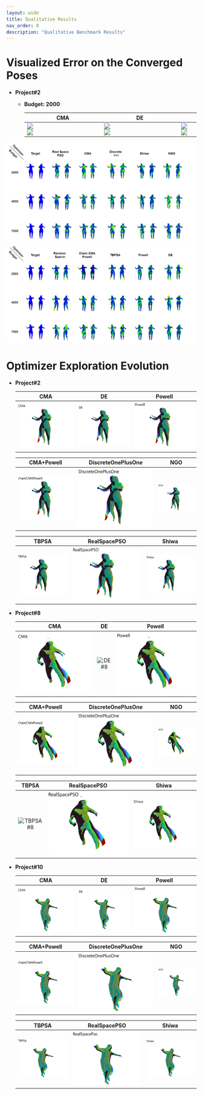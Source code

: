 ```yaml
---
layout: wide
title: Qualitative Results
nav_order: 8
description: "Qualitative Benchmark Results"
---
```


# Visualized Error on the Converged Poses

- **Project#2**

    -  **Budget: 2000**

        | CMA   |      DE      |  Powell |
        |:----------:|:-------------:|:-------------:|
        | <img width=190 align="left" src="../assets/images/qualitative\experiment2\2000\Front/CMA.png"/> <img width=190 align="right" src="../assets/images/qualitative\experiment2\2000\Back/CMA.png"/> | <img width=190 align="left" src="../assets/images/qualitative\experiment2\2000\Front/DE.png"/> <img width=190 align="right" src="../assets/images/qualitative\experiment2\2000\Back/DE.png"/> | <img width=190 align="left" src="../assets/images/qualitative\experiment2\2000\Front/Powell.png"/> <img width=190 align="right" src="../assets/images/qualitative\experiment2\2000\Back/Powell.png"/> |

![Exp2_1](./assets/images/qualitative/experiment2/experiment2_1.png)
![Exp2_2](./assets/images/qualitative/experiment2/experiment2_2.png)

# Optimizer Exploration Evolution

- **Project#2**

    | CMA   |      DE      |  Powell |
    |:----------:|:-------------:|:-------------:|
    | ![CMA#2](./assets/images/exploration/perfcap_experiment2_gifs/CMA.gif) | ![DE#2](./assets/images/exploration/perfcap_experiment2_gifs/DE.gif) | ![Powell#2](./assets/images/exploration/perfcap_experiment2_gifs/Powell.gif) |

    | CMA+Powell | DiscreteOnePlusOne | NGO |
    |:----------:|:-------------:|:-------------:|
    | ![chainCMAPowell#2](./assets/images/exploration/perfcap_experiment2_gifs/chainCMAPowell.gif) | ![DiscreteOnePlusOne#2](./assets/images/exploration/perfcap_experiment2_gifs/DiscreteOnePlusOne.gif) | ![NGO#2](./assets/images/exploration/perfcap_experiment2_gifs/NGO.gif) |

    | TBPSA | RealSpacePSO |Shiwa |
    |:----------:|:-------------:|:-------------:|
    | ![TBPSA#2](./assets/images/exploration/perfcap_experiment2_gifs/TBPSA.gif) | ![RealSpacePSO#2](./assets/images/exploration/perfcap_experiment2_gifs/RealSpacePSO.gif) | ![Shiwa#2](./assets/images/exploration/perfcap_experiment2_gifs/Shiwa.gif) |

- **Project#8**

    | CMA   |      DE      |  Powell |
    |:----------:|:-------------:|:-------------:|
    | ![CMA#8](./assets/images/exploration/perfcap_experiment8_gifs/CMA.gif) | ![DE#8](./assets/images/exploration/perfcap_experiment8_gifs/DE.gif) | ![Powell#8](./assets/images/exploration/perfcap_experiment8_gifs/Powell.gif) |

    | CMA+Powell | DiscreteOnePlusOne | NGO |
    |:----------:|:-------------:|:-------------:|
    | ![chainCMAPowell#8](./assets/images/exploration/perfcap_experiment8_gifs/chainCMAPowell.gif) | ![DiscreteOnePlusOne#8](./assets/images/exploration/perfcap_experiment8_gifs/DiscreteOnePlusOne.gif) | ![NGO#8](./assets/images/exploration/perfcap_experiment8_gifs/NGO.gif) |

    | TBPSA | RealSpacePSO |Shiwa |
    |:----------:|:-------------:|:-------------:|
    | ![TBPSA#8](./assets/images/exploration/perfcap_experiment8_gifs/TBPSA.gif) | ![RealSpacePSO#8](./assets/images/exploration/perfcap_experiment8_gifs/RealSpacePSO.gif) | ![Shiwa#8](./assets/images/exploration/perfcap_experiment8_gifs/Shiwa.gif) |

- **Project#10**

    | CMA   |      DE      |  Powell |
    |:----------:|:-------------:|:-------------:|
    | ![CMA#10](./assets/images/exploration/perfcap_experiment10_gifs/CMA.gif) | ![DE#10](./assets/images/exploration/perfcap_experiment10_gifs/DE.gif) | ![Powell#10](./assets/images/exploration/perfcap_experiment10_gifs/Powell.gif) |

    | CMA+Powell | DiscreteOnePlusOne | NGO |
    |:----------:|:-------------:|:-------------:|
    | ![chainCMAPowell#10](./assets/images/exploration/perfcap_experiment10_gifs/chainCMAPowell.gif) | ![DiscreteOnePlusOne#10](./assets/images/exploration/perfcap_experiment10_gifs/DiscreteOnePlusOne.gif) | ![NGO#10](./assets/images/exploration/perfcap_experiment10_gifs/NGO.gif) |

    | TBPSA | RealSpacePSO | Shiwa |
    |:----------:|:-------------:|:-------------:|
    | ![TBPSA#10](./assets/images/exploration/perfcap_experiment10_gifs/TBPSA.gif) | ![RealSpacePSO#10](./assets/images/exploration/perfcap_experiment10_gifs/RSPSO.gif) | ![Shiwa#10](./assets/images/exploration/perfcap_experiment10_gifs/Shiwa.gif) |